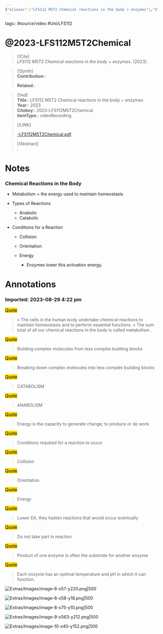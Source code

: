 ```yaml
---
{"aliases":["LFS112 M5T2 Chemical reactions in the body + enzymes"],"Status":"Watched","Priority":"High","dg-publish":true,"permalink":"/sources/video/2023-lfs-112-m5-t2-chemical/","dgPassFrontmatter":true}
---
```


tags:: #source/video #Uni/LFS112 
# @2023-LFS112M5T2Chemical

> [!Cite]  
> _LFS112 M5T2 Chemical reactions in the body + enzymes_. (2023).  
  
>[!Synth]  
>**Contribution**::  
>  
>**Related**::   
>  
  
>[!md]  
> **Title**:: LFS112 M5T2 Chemical reactions in the body + enzymes  
> **Year**:: 2023  
> **Citekey**:: 2023-LFS112M5T2Chemical  
> **itemType**:: videoRecording  
  
> [!LINK]  
>  
> [-LFS112M5T2Chemical.pdf](file:///Users/nathanmaxwell/Zotero/storage/7H87ZCY4/-LFS112M5T2Chemical.pdf).  
  
> [!Abstract]  
>.  
>  
# Notes  
### Chemical Reactions in the Body

- Metabolism = the energy used to maintain homeostasis
- Types of Reactions
    
    - Anabolic
    - Catabolic
- Conditions for a Reaction
    
    - Collision
    - Orientation
    - Energy
        
        - Enzymes lower this activation energy.  
  
  
# Annotations  
  
  

### Imported: 2023-08-29 4:22 pm  
  
  
  
<mark style="background-color: #ffd400">Quote</mark>  
> • The cells in the human body undertake chemical reactions to maintain homeostasis and to perform essential functions.  • The sum total of all our chemical reactions in the body is called metabolism .  
  
<mark style="background-color: #ffd400">Quote</mark>  
> Building complex molecules from less complex building blocks  
  
<mark style="background-color: #ffd400">Quote</mark>  
> Breaking down complex molecules into less complex building blocks  
  
<mark style="background-color: #ffd400">Quote</mark>  
> CATABOLISM  
  
<mark style="background-color: #ffd400">Quote</mark>  
> ANABOLISM  
  
<mark style="background-color: #ffd400">Quote</mark>  
> Energy is the capacity to generate change; to produce or do work  
  
  
>   
  
  
>   
  
<mark style="background-color: #ffd400">Quote</mark>  
> Conditions required for a reaction to occur  
  
<mark style="background-color: #ffd400">Quote</mark>  
> Collision  
  
<mark style="background-color: #ffd400">Quote</mark>  
> Orientation  
  
<mark style="background-color: #ffd400">Quote</mark>  
> Energy  
  
  
>   
  
  
>   
  
<mark style="background-color: #ffd400">Quote</mark>  
> Lower EA, they hasten reactions that would occur eventually  
  
<mark style="background-color: #ffd400">Quote</mark>  
> Do not take part in reaction  
  
  
>   
  
<mark style="background-color: #ffd400">Quote</mark>  
> Product of one enzyme is often the substrate for another enzyme  
  
<mark style="background-color: #ffd400">Quote</mark>  
> Each enzyme has an optimal temperature and pH in which it can function.  
  
  














![Extras/Images/image-6-x57-y220.png|500](/img/user/Extras/Images/image-6-x57-y220.png)

![Extras/Images/image-6-x58-y18.png|500](/img/user/Extras/Images/image-6-x58-y18.png)









![Extras/Images/image-8-x75-y10.png|500](/img/user/Extras/Images/image-8-x75-y10.png)

![Extras/Images/image-9-x563-y212.png|500](/img/user/Extras/Images/image-9-x563-y212.png)





![Extras/Images/image-10-x40-y152.png|500](/img/user/Extras/Images/image-10-x40-y152.png)








